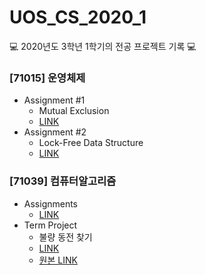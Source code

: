 # UOS_CS_2020_1
💻 2020년도 3학년 1학기의 전공 프로젝트 기록 💻

### [71015] 운영체제
- Assignment #1
  - Mutual Exclusion
  - [LINK](https://github.com/seungri0826/UOS_CS_2020_1/tree/main/Operating_System/Assignment_1)
- Assignment #2
  - Lock-Free Data Structure
  - [LINK](https://github.com/seungri0826/UOS_CS_2020_1/tree/main/Operating_System/Assignment_2)
  
### [71039] 컴퓨터알고리즘
- Assignments
  - [LINK](https://github.com/seungri0826/UOS_CS_2020_1/tree/main/Computer_Algorithms/Assignments)
- Term Project
  - 불량 동전 찾기
  - [LINK](https://github.com/seungri0826/2020_3_1_AL)
  - [원본 LINK](https://github.com/alssel2525/Algorithm_TermProject)
